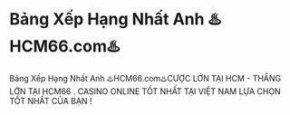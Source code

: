 # Bảng Xếp Hạng Nhất Anh ♨️HCM66.com♨️

Bảng Xếp Hạng Nhất Anh ♨️HCM66.com♨️CƯỢC LỚN TẠI HCM - THẮNG LỚN TẠI HCM66 . CASINO ONLINE TỐT NHẤT TẠI VIỆT NAM LỰA CHỌN TỐT NHẤT CỦA BẠN !